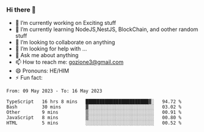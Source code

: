 ### Hi there 👋

<!--
**charlieScript/charlieScript** is a ✨ _special_ ✨ repository because its `README.md` (this file) appears on your GitHub profile.

Here are some ideas to get you started: -->

- 🔭 I’m currently working on Exciting stuff
- 🌱 I’m currently learning NodeJS,NestJS, BlockChain, and oother random stuff
- 👯 I’m looking to collaborate on anything
- 🤔 I’m looking for help with ...
- 💬 Ask me about anything
- 📫 How to reach me: gozione3@gmail.com
- 😄 Pronouns: HE/HIM
- ⚡ Fun fact: 
<!--START_SECTION:waka-->

```text
From: 09 May 2023 - To: 16 May 2023

TypeScript   16 hrs 8 mins   ███████████████████████▓░   94.72 %
Bash         30 mins         ▓░░░░░░░░░░░░░░░░░░░░░░░░   03.02 %
Other        9 mins          ▒░░░░░░░░░░░░░░░░░░░░░░░░   00.91 %
JavaScript   8 mins          ▒░░░░░░░░░░░░░░░░░░░░░░░░   00.80 %
HTML         5 mins          ░░░░░░░░░░░░░░░░░░░░░░░░░   00.52 %
```

<!--END_SECTION:waka-->
